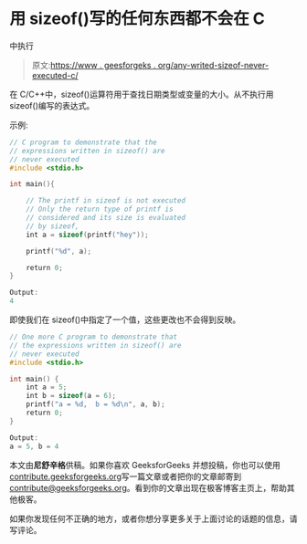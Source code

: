 # 用 sizeof()写的任何东西都不会在 C

中执行

> 原文:[https://www . geesforgeks . org/any-writed-sizeof-never-executed-c/](https://www.geeksforgeeks.org/anything-written-sizeof-never-executed-c/)

在 C/C++中，sizeof()运算符用于查找日期类型或变量的大小。从不执行用 sizeof()编写的表达式。

示例:

```cpp
// C program to demonstrate that the
// expressions written in sizeof() are
// never executed
#include <stdio.h>

int main(){

    // The printf in sizeof is not executed
    // Only the return type of printf is 
    // considered and its size is evaluated
    // by sizeof,
    int a = sizeof(printf("hey"));

    printf("%d", a);

    return 0;
}
```

```cpp
Output:
4

```

即使我们在 sizeof()中指定了一个值，这些更改也不会得到反映。

```cpp
// One more C program to demonstrate that 
// the expressions written in sizeof() are
// never executed
#include <stdio.h>

int main() {
    int a = 5;
    int b = sizeof(a = 6);
    printf("a = %d,  b = %d\n", a, b);
    return 0;
}
```

```cpp
Output:
a = 5, b = 4

```

本文由**尼舒辛格**供稿。如果你喜欢 GeeksforGeeks 并想投稿，你也可以使用[contribute.geeksforgeeks.org](http://www.contribute.geeksforgeeks.org)写一篇文章或者把你的文章邮寄到 contribute@geeksforgeeks.org。看到你的文章出现在极客博客主页上，帮助其他极客。

如果你发现任何不正确的地方，或者你想分享更多关于上面讨论的话题的信息，请写评论。